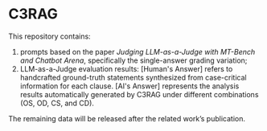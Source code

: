 # C3RAG

This repository contains:
1. prompts based on the paper *Judging LLM-as-a-Judge with MT-Bench and Chatbot Arena*, specifically the single-answer grading variation;
2. LLM-as-a-Judge evaluation results:
      [Human's Answer] refers to handcrafted ground-truth statements synthesized from case-critical information for each clause.
      [AI's Answer] represents the analysis results automatically generated by C3RAG under different combinations (OS, OD, CS, and CD).

The remaining data will be released after the related work’s publication.
